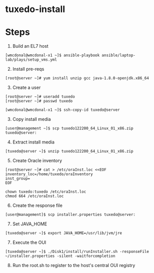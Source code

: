 # tuxedo-install

# Steps

1. Build an EL7 host

`[wmcdonal@wmcdonal-x1 ~]$ ansible-playbook ansible/laptop-lab/plays/setup_vms.yml`

2. Install pre-reqs

```
[root@server ~]# yum install unzip gcc java-1.8.0-openjdk.x86_64
```

3. Create a user

```
[root@server ~]# useradd tuxedo
[root@server ~]# passwd tuxedo
```

```
[wmcdonal@wmcdonal-x1 ~]$ ssh-copy-id tuxedo@server
```

3. Copy install media

```
[user@management ~]$ scp tuxedo122200_64_Linux_01_x86.zip tuxedo@server:
```

4. Extract install media

```
[tuxedo@server ~]$ unzip tuxedo122200_64_Linux_01_x86.zip 
```

5. Create Oracle inventory 

```
[root@server ~]# cat > /etc/oraInst.loc <<EOF
inventory_loc=/home/tuxedo/oraInventory
inst_group=
EOF

chown tuxedo:tuxedo /etc/oraInst.loc
chmod 664 /etc/oraInst.loc
```

6. Create the response file

```
[user@management]$ scp installer.properties tuxedo@server:
```


7. Set JAVA_HOME

```
[tuxedo@server ~]$ export JAVA_HOME=/usr/lib/jvm/jre
```

7. Execute the OUI

```
[tuxedo@server ~]$ ./Disk1/install/runInstaller.sh -responseFile ~/installer.properties -silent -waitforcompletion
```

8. Run the root.sh to register to the host's  central OUI registry

